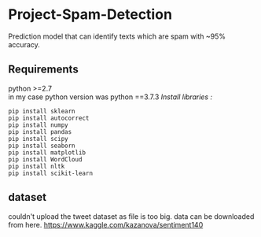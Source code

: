 # Project-Spam-Detection
Prediction model that can identify texts which are spam with ~95% accuracy.

## Requirements
python >=2.7  
in my case python version was python ==3.7.3
*Install libraries :*
```
pip install sklearn 
pip install autocorrect
pip install numpy 
pip install pandas
pip install scipy
pip install seaborn
pip install matplotlib
pip install WordCloud
pip install nltk
pip install scikit-learn
```

## dataset
couldn't upload the tweet dataset as file is too big. 
data can be downloaded from here.
https://www.kaggle.com/kazanova/sentiment140
